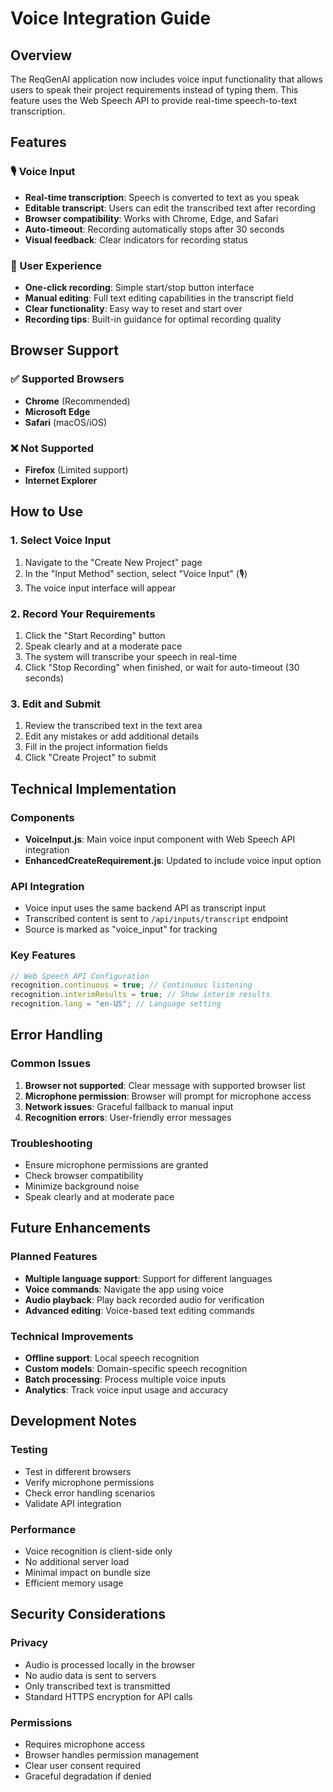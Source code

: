 # Voice Integration Guide

## Overview

The ReqGenAI application now includes voice input functionality that allows users to speak their project requirements instead of typing them. This feature uses the Web Speech API to provide real-time speech-to-text transcription.

## Features

### 🎙️ Voice Input

- **Real-time transcription**: Speech is converted to text as you speak
- **Editable transcript**: Users can edit the transcribed text after recording
- **Browser compatibility**: Works with Chrome, Edge, and Safari
- **Auto-timeout**: Recording automatically stops after 30 seconds
- **Visual feedback**: Clear indicators for recording status

### 🎯 User Experience

- **One-click recording**: Simple start/stop button interface
- **Manual editing**: Full text editing capabilities in the transcript field
- **Clear functionality**: Easy way to reset and start over
- **Recording tips**: Built-in guidance for optimal recording quality

## Browser Support

### ✅ Supported Browsers

- **Chrome** (Recommended)
- **Microsoft Edge**
- **Safari** (macOS/iOS)

### ❌ Not Supported

- **Firefox** (Limited support)
- **Internet Explorer**

## How to Use

### 1. Select Voice Input

1. Navigate to the "Create New Project" page
2. In the "Input Method" section, select "Voice Input" (🎙️)
3. The voice input interface will appear

### 2. Record Your Requirements

1. Click the "Start Recording" button
2. Speak clearly and at a moderate pace
3. The system will transcribe your speech in real-time
4. Click "Stop Recording" when finished, or wait for auto-timeout (30 seconds)

### 3. Edit and Submit

1. Review the transcribed text in the text area
2. Edit any mistakes or add additional details
3. Fill in the project information fields
4. Click "Create Project" to submit

## Technical Implementation

### Components

- **VoiceInput.js**: Main voice input component with Web Speech API integration
- **EnhancedCreateRequirement.js**: Updated to include voice input option

### API Integration

- Voice input uses the same backend API as transcript input
- Transcribed content is sent to `/api/inputs/transcript` endpoint
- Source is marked as "voice_input" for tracking

### Key Features

```javascript
// Web Speech API Configuration
recognition.continuous = true; // Continuous listening
recognition.interimResults = true; // Show interim results
recognition.lang = "en-US"; // Language setting
```

## Error Handling

### Common Issues

1. **Browser not supported**: Clear message with supported browser list
2. **Microphone permission**: Browser will prompt for microphone access
3. **Network issues**: Graceful fallback to manual input
4. **Recognition errors**: User-friendly error messages

### Troubleshooting

- Ensure microphone permissions are granted
- Check browser compatibility
- Minimize background noise
- Speak clearly and at moderate pace

## Future Enhancements

### Planned Features

- **Multiple language support**: Support for different languages
- **Voice commands**: Navigate the app using voice
- **Audio playback**: Play back recorded audio for verification
- **Advanced editing**: Voice-based text editing commands

### Technical Improvements

- **Offline support**: Local speech recognition
- **Custom models**: Domain-specific speech recognition
- **Batch processing**: Process multiple voice inputs
- **Analytics**: Track voice input usage and accuracy

## Development Notes

### Testing

- Test in different browsers
- Verify microphone permissions
- Check error handling scenarios
- Validate API integration

### Performance

- Voice recognition is client-side only
- No additional server load
- Minimal impact on bundle size
- Efficient memory usage

## Security Considerations

### Privacy

- Audio is processed locally in the browser
- No audio data is sent to servers
- Only transcribed text is transmitted
- Standard HTTPS encryption for API calls

### Permissions

- Requires microphone access
- Browser handles permission management
- Clear user consent required
- Graceful degradation if denied
